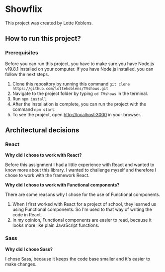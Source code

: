 # Showflix

This project was created by Lotte Koblens.

## How to run this project?

### Prerequisites

Before you can run this project, you have to make sure you have Node.js v19.8.1 installed on your computer. 
If you have Node.js installed, you can follow the next steps.

1. Clone this repository by running this command `git clone https://github.com/lottekoblens/TVshows.git`
2. Navigate to the project folder by typing `cd TVshows` in the terminal.
3. Run `npm install`.
4. After the installation is complete, you can run the project with the command `npm start`.
5. To see the project, open [http://localhost:3000](http://localhost:3000) in your browser.

## Architectural decisions

### React
**Why did I chose to work with React?** 

Before this assignment I had a little experience with React and wanted to know more about this library. I wanted to challenge myself and therefore I chose to work with the framework React.

**Why did I chose to work with Functional components?**

There are some reasons why I chose for the use of Functional components. 
1. When I first worked with React for a project of school, they learned us using Functional components. So I'm used to that way of writing the code in React.
2. In my opinion, Functional components are easier to read, because it looks more like plain JavaScript functions.

### Sass

**Why did I chose Sass?**

I chose Sass, because it keeps the code base smaller and it's easier to make changes.
